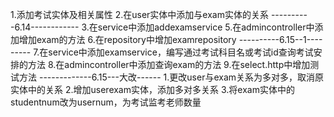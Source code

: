 1.添加考试实体及相关属性
2.在user实体中添加与exam实体的关系
----------6.14------------
3.在service中添加addexamservice 
5.在admincontroller中添加增加exam的方法
6.在repository中增加examrepository
----------6.15--1---------
7.在service中添加examservice，编写通过考试科目名或考试id查询考试安排的方法
8.在admincontroller中添加查询exam的方法
9.在select.http中增加测试方法
-------------6.15---大改------
1.更改user与exam关系为多对多，取消原实体中的关系
2.增加userexam实体，添加多对多关系
3.将exam实体中的studentnum改为usernum，为考试监考老师数量